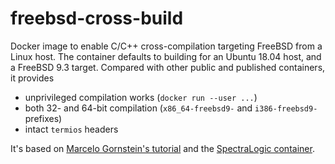 # freebsd-cross-build

Docker image to enable C/C++ cross-compilation
targeting FreeBSD
from a Linux host.
The container defaults to building for an Ubuntu 18.04 host,
and a FreeBSD 9.3 target.
Compared with other public and published containers,
it provides

* unprivileged compilation works
  (`docker run --user ...`)
* both 32- and 64-bit compilation
  (`x86_64-freebsd9-` and `i386-freebsd9-` prefixes)
* intact `termios` headers

It's based on [Marcelo Gornstein's tutorial][mgtut]
and the [SpectraLogic container][spec].

[mgtut]: https://marcelog.github.io/articles/cross_freebsd_compiler_in_linux.html
[spec]: https://github.com/SpectraLogic/freebsd-cross-build
